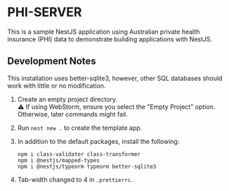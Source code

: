 # PHI-SERVER
This is a sample NestJS application using Australian private health insurance (PHI) data to demonstrate building applications with NestJS.

## Development Notes
This installation uses better-sqlite3, however, other SQL databases should work with little or no modification. 

1. Create an empty project directory.  
⚠️ If using WebStorm, ensure you select the "Empty Project" option.  Otherwise, later commands might fail.

2. Run ```nest new .``` to create the template app.

3. In addition to the default packages, install the following: 
    ```
    npm i class-validator class-transformer
    npm i @nestjs/mapped-types
    npm i @nestjs/typeorm typeorm better-sqlite3
    ```
4. Tab-width changed to 4 in ```.prettierrc```.